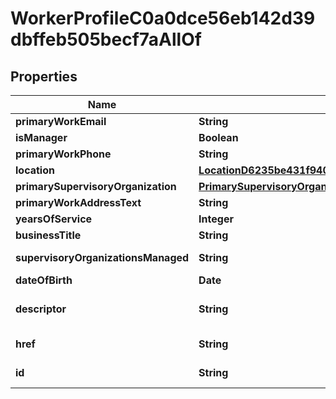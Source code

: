 

# WorkerProfileC0a0dce56eb142d39dbffeb505becf7aAllOf


## Properties

Name | Type | Description | Notes
------------ | ------------- | ------------- | -------------
**primaryWorkEmail** | **String** |  |  [optional]
**isManager** | **Boolean** |  |  [optional]
**primaryWorkPhone** | **String** |  |  [optional]
**location** | [**LocationD6235be431f940598806053af7ba94ef**](LocationD6235be431f940598806053af7ba94ef.md) |  |  [optional]
**primarySupervisoryOrganization** | [**PrimarySupervisoryOrganization851e1342d4c2489c9680fb2a899227ca**](PrimarySupervisoryOrganization851e1342d4c2489c9680fb2a899227ca.md) |  |  [optional]
**primaryWorkAddressText** | **String** |  |  [optional]
**yearsOfService** | **Integer** |  |  [optional]
**businessTitle** | **String** |  |  [optional]
**supervisoryOrganizationsManaged** | **String** |  |  [optional] [readonly]
**dateOfBirth** | **Date** |  |  [optional]
**descriptor** | **String** | A preview of the instance |  [optional]
**href** | **String** | A link to the instance |  [optional]
**id** | **String** | Id of the instance |  [optional]



